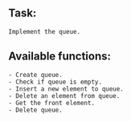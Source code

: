 ## Task:

    Implement the queue.

## Available functions:

    - Create queue.
    - Check if queue is empty.
    - Insert a new element to queue.
    - Delete an element from queue.
    - Get the front element.
    - Delete queue.
